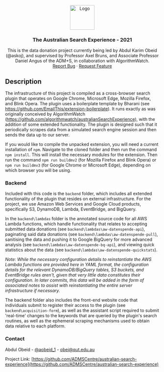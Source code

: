 <!-- PROJECT LOGO -->
<br />
<p align="center">
  <a href="https://github.com/ADMSCentre/australian-search-experience">
    <img src="https://www.admscentre.org.au/wp-content/uploads/2021/06/brand_logo_2.png" alt="Logo" width="80" height="80">
  </a>

  <h3 align="center">The Australian Search Experience - 2021</h3>

  <p align="center">
    This is the data donation project currently being led by Abdul Karim Obeid (@askoj), and supervised by Professor Axel Bruns, and Associate Professor Daniel Angus of the ADM+S, in collaboration with AlgorithmWatch.
    <br />
    <a href="https://github.com/ADMSCentre/australian-search-experience/issues">Report Bug</a>
    ·
    <a href="https://github.com/ADMSCentre/australian-search-experience/issues">Request Feature</a>
  </p>
</p>


<!-- GETTING STARTED -->
## Description

The infrastructure of this project is compiled as a cross-browser search plugin that operates on Google Chrome, Microsoft Edge, Mozilla Firefox, and Blink Opera. The plugin uses a boilerplate template by Bharani (see https://github.com/EmailThis/extension-boilerplate). It runs exactly as was originally conceived by AlgorithmWatch (https://github.com/algorithmwatch/australianSearchExperience), with the addition of some extended functionality. The plugin is designed such that it periodically scrapes data from a simulated search engine session and then sends the data up to our server.

If you would like to compile the unpacked extension, you will need a current installation of `npm`. Navigate to the cloned folder and then run the command `npm install`. This will install the necessary modules for the extension. Then run the command `npm run buildmv2` (for Mozilla Firefox and Blink Opera) or `npm run buildmv3` (for Google Chrome or Microsoft Edge), depending on which browser you will be using.

### Backend

Included with this code is the `backend` folder, which includes all extended functionality of the plugin that resides on external infrastructure. For the project, we use Amazon Web Services and Google Cloud products, specifically S3, DynamoDB, Lambda, EventBridge, and BigQuery.

In the `backend\lambdas` folder is the annotated source code for all AWS Lambda functions, which handle functionality that relates to accepting submitted data donations (see `backend\lambdas\aw-datenspende-api`), paginating said data donations (see `backend\lambdas\aw-datenspende-pull`), sanitising the data and pushing it to Google BigQuery for more advanced analysis (see `backend\lambdas\aw-datenspende-bq-api`), and viewing quick statistics about the data (see `backend\lambdas\aw-datenspende-quickstats`).

_Note: While the necessary configuration details to reinstantiate the AWS Lambda functions are provided here in YAML format, the configuration details for the relevant DynamoDB/BigQuery tables, S3 buckets, and EventBridge rules aren't, given that very little data constitutes their configuration. In later commits, this data will be added in the form of associated notes to assist with reinstantiating the entire server infrastructure if necessary._

The backend folder also includes the front-end website code that individuals submit to register their access to the plugin (see `backend\acquisition-form`), as well as the assistant script required to submit 'real-time' changes to the keywords that are queried by the plugin's search routines, as well as the ephemeral scraping mechanisms used to obtain data relative to each platform.

<!-- CONTACT -->
### Contact

Abdul Obeid - [@aobeid_1](https://twitter.com/aobeid_1) - obei@qut.edu.au

Project Link: [https://github.com/ADMSCentre/australian-search-experience](https://github.com/ADMSCentre/australian-search-experience)


<!-- MARKDOWN LINKS & IMAGES -->
<!-- https://www.markdownguide.org/basic-syntax/#reference-style-links -->
[contributors-shield]: https://img.shields.io/github/contributors/github_username/repo.svg?style=for-the-badge
[contributors-url]: https://github.com/github_username/repo/graphs/contributors
[forks-shield]: https://img.shields.io/github/forks/github_username/repo.svg?style=for-the-badge
[forks-url]: https://github.com/github_username/repo/network/members
[stars-shield]: https://img.shields.io/github/stars/github_username/repo.svg?style=for-the-badge
[stars-url]: https://github.com/github_username/repo/stargazers
[issues-shield]: https://img.shields.io/github/issues/github_username/repo.svg?style=for-the-badge
[issues-url]: https://github.com/github_username/repo/issues
[license-shield]: https://img.shields.io/github/license/github_username/repo.svg?style=for-the-badge
[license-url]: https://github.com/github_username/repo/blob/master/LICENSE.txt
[linkedin-shield]: https://img.shields.io/badge/-LinkedIn-black.svg?style=for-the-badge&logo=linkedin&colorB=555
[linkedin-url]: https://linkedin.com/in/github_username